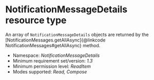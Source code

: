 # NotificationMessageDetails resource type



An array of `NotificationMessageDetails` objects are returned by the [NotificationMessages.getAllAsync]{@linkcode NotificationMessages#getAllAsync} method.

*	Namespace: *NotificationMessageDetails*
*	Minimum requirement set/version: *1.3*
*	Minimum permission level: *ReadItem*
*	Modes supported: *Read, Compose*


